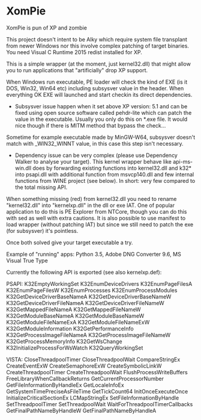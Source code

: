 # XomPie
XomPie is pun of XP and zombie

This project doesn't intent to be Alky which require system file transplant from newer Windows nor this involve complex patching of target binaries. You need Visual C Runtime 2015 redist installed for XP.

This is a simple wrapper (at the moment, just kernel32.dll) that might allow you to run applications that "artificially" drop XP support.

When Windows run executable, PE loader will check the kind of EXE (is it DOS, Win32, Win64 etc) including subsysver value in the header. When everything OK EXE will launched and start checkin its direct dependencies.

- Subsysver issue happen when it set above XP version: 5.1 and can be fixed using open source software called pehdr-lite which can patch the value in the executable. Usually you only do this on *.exe file.
It would nice though if there is MITM method that bypass the check...

Sometime for example executable made by MinGW-W64, subsysver doesn't match with _WIN32_WINNT value, in this case this step isn't necessary.

- Dependency issue can be very complex (please use Dependency Walker to analyse your target). This kernel wrapper behave like api-ms-win.dll does by forwarding existing functions into kernel32.dll and k32* into psapi.dll with additional function from msvcp140.dll and few internal functions from WINE project (see below). In short: very few compared to the total missing API.

When something missing (red) from kernel32.dll you need to rename "kernel32.dll" into "kernelxp.dll" in the dll or exe IAT. One of popular application to do this is PE Explorer from NTCore, though you can do this with sed as well with extra cautions. It is also possible to use manifest to load wrapper (without patching IAT) but since we still need to patch the exe (for subsysver) it's pointless. 

Once both solved give your target executable a try.

Example of "running" apps:
Python 3.5,
Adobe DNG Converter 9.6,
MS Visual True Type


Currently the following API is exported (see also kernelxp.def):

PSAPI:
K32EmptyWorkingSet
K32EnumDeviceDrivers
K32EnumPageFilesA
K32EnumPageFilesW
K32EnumProcesses
K32EnumProcessModules
K32GetDeviceDriverBaseNameA
K32GetDeviceDriverBaseNameW
K32GetDeviceDriverFileNameA
K32GetDeviceDriverFileNameW
K32GetMappedFileNameA
K32GetMappedFileNameW
K32GetModuleBaseNameA
K32GetModuleBaseNameW
K32GetModuleFileNameExA
K32GetModuleFileNameExW
K32GetModuleInformation
K32GetPerformanceInfo
K32GetProcessImageFileNameA
K32GetProcessImageFileNameW
K32GetProcessMemoryInfo
K32GetWsChange
K32InitializeProcessForWsWatch
K32QueryWorkingSet

VISTA:
CloseThreadpoolTimer 
CloseThreadpoolWait 
CompareStringEx 
CreateEventExW 
CreateSemaphoreExW 
CreateSymbolicLinkW 
CreateThreadpoolTimer 
CreateThreadpoolWait 
FlushProcessWriteBuffers 
FreeLibraryWhenCallbackReturns
GetCurrentProcessorNumber
GetFileInformationByHandleEx
GetLocaleInfoEx
GetSystemTimePreciseAsFileTime
GetTickCount64
InitOnceExecuteOnce
InitializeCriticalSectionEx
LCMapStringEx
SetFileInformationByHandle
SetThreadpoolTimer
SetThreadpoolWait
WaitForThreadpoolTimerCallbacks
GetFinalPathNameByHandleW
GetFinalPathNameByHandleA

